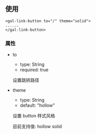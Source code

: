 ## 使用

```
<gal-link-button to="/" theme="solid">
......
</gal-link-button>
```

### 属性

-   to

    -   type: String
    -   required: true

    设置跳转路径

-   theme

    -   type: String
    -   default: "hollow"

    设置 button 样式风格

    目前支持值: hollow solid

